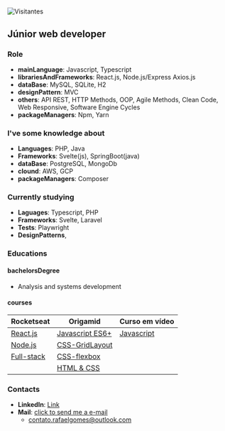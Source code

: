 #

![Visitantes](https://komarev.com/ghpvc/?username=rafaelcitario&style=flat-square&color=brightgreen&label=voc%C3%AA%20%C3%A9%20o%20visitante%20de%20número:)

## Júnior web developer

### Role

- **mainLanguage**: Javascript, Typescript
- **librariesAndFrameworks**: React.js, Node.js/Express Axios.js
- **dataBase**: MySQL, SQLite, H2
- **designPattern**: MVC
- **others**: API REST, HTTP Methods, OOP, Agile Methods, Clean Code, Web Responsive, Software Engine Cycles
- **packageManagers**: Npm, Yarn

### I've some knowledge about

- **Languages**: PHP, Java
- **Frameworks**: Svelte(js), SpringBoot(java)
- **dataBase**: PostgreSQL, MongoDb
- **clound**: AWS, GCP
- **packageManagers**: Composer

### Currently studying

- **Laguages**: Typescript, PHP
- **Frameworks**: Svelte, Laravel
- **Tests**: Playwright
- **DesignPatterns**,

### Educations

#### bachelorsDegree

- Analysis and systems development

#### courses

| Rocketseat | Origamid | Curso em vídeo |
|--- |--- |--- |
| [React.js](https://www.rocketseat.com.br/formacao/react) | [Javascript ES6+](https://www.origamid.com/curso/javascript-completo-es6) | [Javascript](https://www.cursoemvideo.com/curso/javascript/) |
| [Node.js](https://www.rocketseat.com.br/formacao/node) | [CSS-GridLayout](https://www.origamid.com/curso/css-grid-layout) |  |
| [Full-stack](https://www.rocketseat.com.br/formacao/fullstack) | [CSS-flexbox](https://www.origamid.com/curso/css-flexbox) |  |
| |  [HTML & CSS](https://www.origamid.com/curso/html-e-css-para-iniciantes) |  |

### Contacts

- **LinkedIn**: [Link](https://linkedin.com/in/rafaelcitario)
- **Mail**: [click to send me a e-mail](mailto:contato.rafaelgomes@outlook.com)
  - <contato.rafaelgomes@outlook.com>
